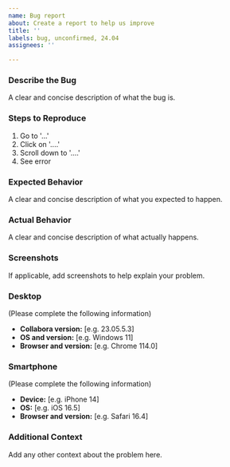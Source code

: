 ```yaml
---
name: Bug report
about: Create a report to help us improve
title: ''
labels: bug, unconfirmed, 24.04
assignees: ''

---
```


### Describe the Bug
A clear and concise description of what the bug is.

### Steps to Reproduce
1. Go to '...'
2. Click on '....'
3. Scroll down to '....'
4. See error

### Expected Behavior
A clear and concise description of what you expected to happen.

### Actual Behavior
A clear and concise description of what actually happens.

### Screenshots
If applicable, add screenshots to help explain your problem.

### Desktop
(Please complete the following information)
 - **Collabora version:** [e.g. 23.05.5.3]
 - **OS and version:** [e.g. Windows 11]
 - **Browser and version:** [e.g. Chrome 114.0]

### Smartphone
(Please complete the following information)
 - **Device:** [e.g. iPhone 14]
 - **OS:** [e.g. iOS 16.5]
 - **Browser and version:** [e.g. Safari 16.4]

### Additional Context
Add any other context about the problem here.
